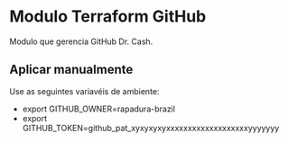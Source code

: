 # Modulo Terraform GitHub

Modulo que gerencia GitHub Dr. Cash. 

## Aplicar manualmente

Use as seguintes variavéis de ambiente: 

- export GITHUB_OWNER=rapadura-brazil
- export GITHUB_TOKEN=github_pat_xyxyxyxyxxxxxxxxxxxxxxxxxxxyyyyyyy

